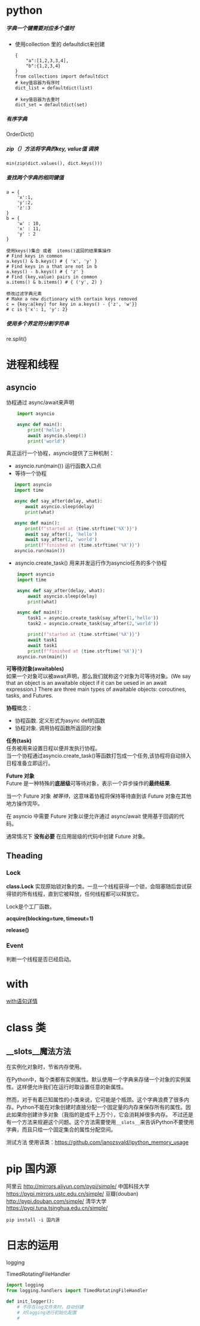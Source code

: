 # python

##### **字典一个键需要对应多个值时**

- 使用collection 里的 defaultdict来创建

  ```
  {
      "a":[1,2,3,3,4],
      "b":{1,2,3,4}
  }
  from collections import defaultdict 
  # key值容器为有序时
  dict_list = defaultdict(list)
  
  # key值容器为去重时
  dict_set = defaultdict(set)
  ```

##### 有序字典

OrderDict()

##### zip（）方法将字典的key, value值 调换

```
min(zip(dict.values(), dict.keys()))
```

##### 查找两个字典的相同键值

```
a = {
    'x':1,
    'y':2,
    'z':3
}
b = {
    'w' : 10,
    'x' : 11,
    'y' : 2
}

使用keys()集合 或者  items()返回的结果集操作
# Find keys in common
a.keys() & b.keys() # { 'x', 'y' }
# Find keys in a that are not in b
a.keys() - b.keys() # { 'z' }
# Find (key,value) pairs in common
a.items() & b.items() # { ('y', 2) }

修改过滤字典元素
# Make a new dictionary with certain keys removed
c = {key:a[key] for key in a.keys() - {'z', 'w'}}
# c is {'x': 1, 'y': 2}
```

##### 使用多个界定符分割字符串

re.split()

# 进程和线程
## **asyncio**  

协程通过 async/await来声明

```python
    import asyncio

    async def main():
        print('hello')
        await asyncio.sleep(1)
        print('world')
```
真正运行一个协程，asyncio提供了三种机制：

- asyncio.run(main()) 运行函数入口点
- 等待一个协程
 ```python
    import asyncio
    import time 

    async def say_after(delay, what):
        await asyncio.sleep(delay)
        print(what)

    async def main():
        print(f"started at {time.strftime('%X')}")
        await say_after(1, 'hello')
        await say_after(2, 'world')
        print(f"finished at {time.strftime('%X')}")
    asyncio.run(main())
 ```
- asyncio.create_task() 用来并发运行作为asyncio任务的多个协程
```python
    import asyncio
    import time 

    async def say_after(delay, what):
        await asyncio.sleep(delay)
        print(what)

    async def main():
        task1 = asyncio.create_task(say_after(1,'hello'))
        task2 = asyncio.create_task(say_after(2,'world'))

        print(f"started at {time.strftime('%X')}")
        await task1
        await task1
        print(f"finished at {time.strftime('%X')}")
    asyncio.run(main())
```
**可等待对象(awaitables)**  
如果一个对象可以被await声明，那么我们就称这个对象为可等待对象。(We say that an object is an awaitable object if it can be uesed in an await expression.)
There are three main types of awaitable objects: coroutines, tasks, and Futures.  

**协程**概念：

- 协程函数. 定义形式为async def的函数
- 协程对象. 调用协程函数所返回的对象

**任务(task)**  
任务被用来设置日程以便并发执行协程。  
当一个协程通过asyncio.create_task()等函数打包成一个任务,该协程将自动排入日程准备立即运行。

**Future 对象**  
Future 是一种特殊的**底层级**可等待对象，表示一个异步操作的**最终结果**.

当一个 Future 对象 *被等待*，这意味着协程将保持等待直到该 Future 对象在其他地方操作完毕。

在 asyncio 中需要 Future 对象以便允许通过 async/await 使用基于回调的代码。

通常情况下 **没有必要** 在应用层级的代码中创建 Future 对象。



## Theading

### Lock

**class.Lock** 实现原始锁对象的类。一旦一个线程获得一个锁，会阻塞随后尝试获得锁的所有线程，直到它被释放，任何线程都可以释放它。

Lock是个工厂函数。

**acquire(blocking=ture, timeout=1)**

**release()**

### Event

判断一个线程是否已经启动。



# with

[with语句详情](<https://www.ibm.com/developerworks/cn/opensource/os-cn-pythonwith/index.html>)

# class 类

## \__slots__魔法方法

在实例化对象时，节省内存使用。

在Python中，每个类都有实例属性。默认使用一个字典来存储一个对象的实例属性。这样便允许我们在运行时取设置任意的新属性。

然而，对于有着已知属性的小类来说，它可能是个瓶颈。这个字典浪费了很多内存。Python不能在对象创建时直接分配一个固定量的内存来保存所有的属性。因此如果你创建许多对象（我指的是成千上万个），它会消耗掉很多内存。
不过还是有一个方法来规避这个问题。这个方法需要使用`__slots__`来告诉Python不要使用字典，而且只给一个固定集合的属性分配空间。

测试方法 使用该类：<https://github.com/ianozsvald/ipython_memory_usage>

# pip 国内源

阿里云 http://mirrors.aliyun.com/pypi/simple/ 
中国科技大学 https://pypi.mirrors.ustc.edu.cn/simple/ 
豆瓣(douban) http://pypi.douban.com/simple/ 
清华大学 https://pypi.tuna.tsinghua.edu.cn/simple/ 

```
pip install -i 国内源
```

# 日志的运用

logging

TimedRotatingFileHandler



```python
import logging
from logging.handlers import TimedRotatingFileHandler

def init_logger():
	# 不存在log文件夹时，自动创建
    # 对logging进行初始化配置
    # 
    
```

